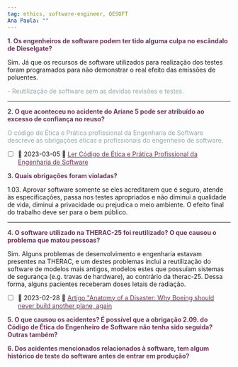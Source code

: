 ```yaml
---
tag: ethics, software-engineer, QESOFT
Ana Paula: ""
---
```

<span style="color:#69385C"><b>1.  Os engenheiros de software podem ter tido alguma culpa no escândalo de Dieselgate?</b></span>

Sim. Já que os recursos de software utilizados para realização dos testes foram programados para não demonstrar o real efeito das emissões de poluentes.

<span style="color:#93A8AC">- Reutilização de software sem as devidas revisões e testes.</span>

---

<span style="color:#69385C"><b>2.  O que aconteceu no acidente do Ariane 5 pode ser atribuído ao excesso de confiança no reuso?</b></span>
        
<span style="color:#93A8AC">O código de Ética e Prática profissional da Engenharia de Software descreve as obrigações éticas e profissionais do engenheiro de software.</span>
- [ ] 📅 2023-03-05 🔽 [<span style="color:#69385C">Ler Código de Ética e Prática Profissional da Engenharia de Software</span>](https://dl.acm.org/doi/pdf/10.1145/265684.265699)
    
<span style="color:#69385C"><b>3.  Quais obrigações foram violadas?</b></span>
        
1.03. Aprovar software somente se eles acreditarem que é seguro, atende às especificações, passa nos testes apropriados e não diminui a qualidade de vida, diminui a privacidade ou prejudica o meio ambiente. O efeito final do trabalho deve ser para o bem público.

---
<span style="color:#69385C"><b>4.  O software utilizado na THERAC-25 foi reutilizado? O que causou o problema que matou pessoas?</b></span>
        
Sim. Alguns problemas de desenvolvimento e engenharia estavam presentes na THERAC, e um destes problemas inclui a reutilização do software de modelos mais antigos, modelos estes que possuíam sistemas de segurança (e.g. travas de hardware), ao contrário da therac-25. Dessa forma, alguns pacientes receberam doses letais de radiação.

- [ ] 🛫 2023-02-28 🔽 [<span style="color:#69385C">Artigo "Anatomy of a Disaster: Why Boeing should never build another plane, again</span>](http://www.gregorytravis.com/ShouldNeverBuild/)

<span style="color:#69385C"><b>5. O que causou os acidentes? É possível que a obrigação 2.09. do Código de Ética do Engenheiro de Software não tenha sido seguida? Outras também?</b></span>

<span style="color:#69385C"><b>6. Dos acidentes mencionados relacionados à software, tem algum histórico de teste do software antes de entrar em produção?</b></span>